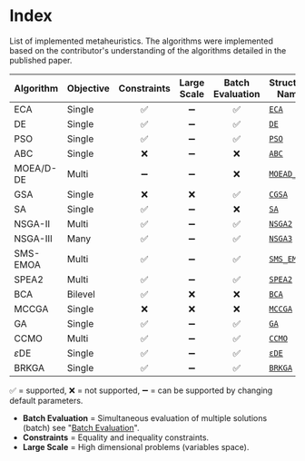 # Index

List of implemented metaheuristics. The algorithms were implemented based on the
contributor's understanding of the algorithms detailed in the published paper.

| Algorithm | Objective | Constraints | Large Scale | Batch Evaluation| Structure Name         |
|-----------|:-----------|:-----------:|:-----------:| :----------:|------------------------|
| ECA       |  Single    |      ✅     |   ➖        |   ✅        | [`ECA`](@ref)          |
| DE        |  Single    |      ✅     |   ➖        |   ✅        | [`DE`](@ref)           |
| PSO       |  Single    |      ✅     |   ➖        |   ✅        | [`PSO`](@ref)          |
| ABC       |  Single    |      ❌     |   ➖        |   ❌        | [`ABC`](@ref)          |
| MOEA/D-DE |  Multi     |      ➖     |   ➖        |   ❌        | [`MOEAD_DE`](@ref)     |
| GSA       |  Single    |      ❌     |   ❌        |   ✅        | [`CGSA`](@ref)         |
| SA        |  Single    |      ✅     |   ➖        |   ❌        | [`SA`](@ref)           |
| NSGA-II   |  Multi     |      ✅     |   ➖        |   ✅        | [`NSGA2`](@ref)        |
| NSGA-III  |  Many      |      ✅     |   ➖        |   ✅        | [`NSGA3`](@ref)        |
| SMS-EMOA  |  Multi     |      ✅     |   ➖        |   ✅        | [`SMS_EMOA`](@ref)     |
| SPEA2     |  Multi     |      ✅     |   ➖        |   ✅        | [`SPEA2`](@ref)        |
| BCA       |  Bilevel   |      ✅     |   ❌        |   ❌        | [`BCA`](https://jmejia8.github.io/BilevelHeuristics.jl/dev/algorithms/#BCA) |
| MCCGA     |  Single    |      ❌     |   ❌        |   ❌        | [`MCCGA`](@ref)        |
| GA        |  Single    |      ✅     |   ➖        |   ✅        | [`GA`](@ref)           |
| CCMO      |  Multi     |      ✅     |   ➖        |   ✅        | [`CCMO`](@ref)         |
| $\varepsilon$DE |  Single   | ✅     |   ➖        |   ✅        | [`εDE`](@ref)          |
| BRKGA     |  Single    |      ✅     |   ➖        |   ✅        | [`BRKGA`](@ref)           |


✅ = supported,
❌ = not supported,
➖ = can be supported by changing default parameters.

- **Batch Evaluation** = Simultaneous evaluation of multiple solutions (batch) see "[Batch Evaluation](@ref)".
- **Constraints** = Equality and inequality constraints.
- **Large Scale** = High dimensional problems (variables space).

